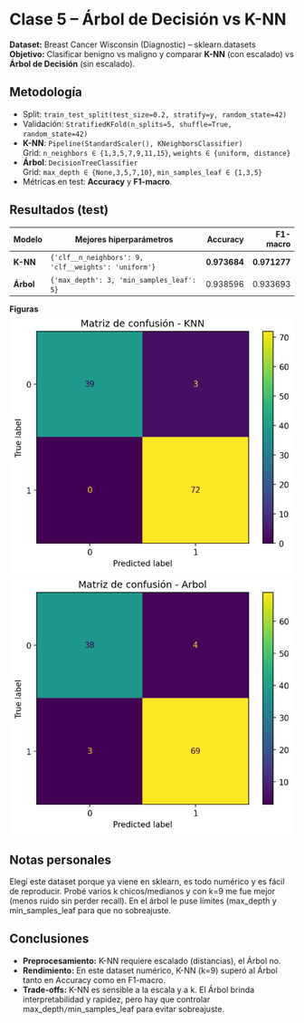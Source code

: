 # Clase 5 – Árbol de Decisión vs K-NN

**Dataset:** Breast Cancer Wisconsin (Diagnostic) – sklearn.datasets  
**Objetivo:** Clasificar benigno vs maligno y comparar **K-NN** (con escalado) vs **Árbol de Decisión** (sin escalado).

## Metodología
- Split: `train_test_split(test_size=0.2, stratify=y, random_state=42)`
- Validación: `StratifiedKFold(n_splits=5, shuffle=True, random_state=42)`
- **K-NN**: `Pipeline(StandardScaler(), KNeighborsClassifier)`  
  Grid: `n_neighbors ∈ {1,3,5,7,9,11,15}`, `weights ∈ {uniform, distance}`
- **Árbol**: `DecisionTreeClassifier`  
  Grid: `max_depth ∈ {None,3,5,7,10}`, `min_samples_leaf ∈ {1,3,5}`
- Métricas en test: **Accuracy** y **F1-macro**.

## Resultados (test)
| Modelo | Mejores hiperparámetros | Accuracy | F1-macro |
|---|---|---:|---:|
| **K-NN** | `{'clf__n_neighbors': 9, 'clf__weights': 'uniform'}` | **0.973684** | **0.971277** |
| **Árbol** | `{'max_depth': 3, 'min_samples_leaf': 5}` | 0.938596 | 0.933693 |

**Figuras**  
![Matriz de confusión KNN](reports/figures/cm_knn.png)  
![Matriz de confusión Árbol](reports/figures/cm_arbol.png)

## Notas personales

Elegí este dataset porque ya viene en sklearn, es todo numérico y es fácil de reproducir.
Probé varios k chicos/medianos y con k=9 me fue mejor (menos ruido sin perder recall).
En el árbol le puse límites (max_depth y min_samples_leaf para que no sobreajuste.

## Conclusiones
- **Preprocesamiento:** K-NN requiere escalado (distancias), el Árbol no.  
- **Rendimiento:** En este dataset numérico, K-NN (k=9) superó al Árbol tanto en Accuracy como en F1-macro.  
- **Trade-offs:** K-NN es sensible a la escala y a k. El Árbol brinda interpretabilidad y rapidez, pero hay que controlar max_depth`/`min_samples_leaf para evitar sobreajuste.

